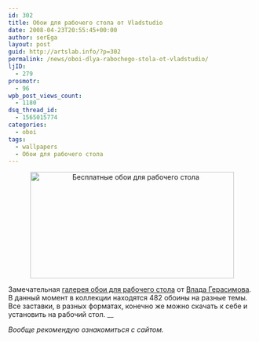 ```yaml
---
id: 302
title: Обои для рабочего стола от Vladstudio
date: 2008-04-23T20:55:45+00:00
author: serEga
layout: post
guid: http://artslab.info/?p=302
permalink: /news/oboi-dlya-rabochego-stola-ot-vladstudio/
ljID:
  - 279
prosmotr:
  - 96
wpb_post_views_count:
  - 1180
dsq_thread_id:
  - 1565015774
categories:
  - oboi
tags:
  - wallpapers
  - Обои для рабочего стола
---
```

<p style="text-align: center;">
  <a href="{{site.img_cdn}}/vladstudio.jpg" class="lightview"><img class="alignnone size-full wp-image-303" title="vladstudio" src="{{site.img_cdn}}/vladstudio.jpg" alt="Бесплатные обои для рабочего стола" width="415" height="217" srcset="{{site.img_cdn}}/vladstudio.jpg 415w, {{site.img_cdn}}/vladstudio-300x156.jpg 300w" sizes="(max-width: 415px) 100vw, 415px" /></a>
</p>

Замечательная <a href="http://www.vladstudio.com/ru/wallpapers/" target="_blank">галерея обои для рабочего стола</a> от <a href="http://www.vladstudio.com/ru/home/" target="_blank">Влада Герасимова</a>. В данный момент в коллекции находятся 482 обоины на разные темы. Все заставки, в разных форматах, конечно же можно скачать к себе и установить на рабочий стол. __

_Вообще рекомендую ознакомиться с сайтом._